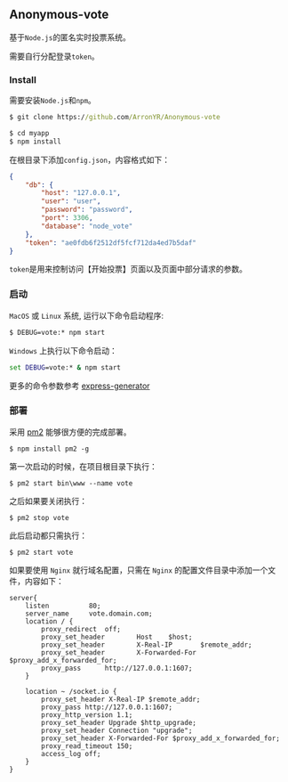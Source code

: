 ## Anonymous-vote

基于`Node.js`的匿名实时投票系统。

需要自行分配登录`token`。

### Install

需要安装`Node.js`和`npm`。

```cmd
$ git clone https://github.com/ArronYR/Anonymous-vote

$ cd myapp
$ npm install
```

在根目录下添加`config.json`，内容格式如下：
```json
{
    "db": {
        "host": "127.0.0.1",
        "user": "user",
        "password": "password",
        "port": 3306,
        "database": "node_vote"
    },
    "token": "ae0fdb6f2512df5fcf712da4ed7b5daf"
}
```

`token`是用来控制访问【开始投票】页面以及页面中部分请求的参数。

### 启动

`MacOS` 或 `Linux` 系统, 运行以下命令启动程序:
```cmd
$ DEBUG=vote:* npm start
```

`Windows` 上执行以下命令启动：
```cmd
set DEBUG=vote:* & npm start
```

更多的命令参数参考 [express-generator](http://expressjs.com/en/starter/generator.html)


### 部署

采用 [pm2](http://pm2.keymetrics.io/) 能够很方便的完成部署。
```shell
$ npm install pm2 -g
```

第一次启动的时候，在项目根目录下执行：
```shell
$ pm2 start bin\www --name vote 
```
之后如果要关闭执行：
```shell
$ pm2 stop vote
```
此后启动都只需执行：
```shell
$ pm2 start vote
```
如果要使用 `Nginx` 就行域名配置，只需在 `Nginx` 的配置文件目录中添加一个文件，内容如下：
```nginx
server{
    listen          80;
    server_name     vote.domain.com;
    location / {
        proxy_redirect  off;
        proxy_set_header        Host    $host;
        proxy_set_header        X-Real-IP       $remote_addr;
        proxy_set_header        X-Forwarded-For $proxy_add_x_forwarded_for;
        proxy_pass      http://127.0.0.1:1607;
    }

    location ~ /socket.io {
        proxy_set_header X-Real-IP $remote_addr;
        proxy_pass http://127.0.0.1:1607;
        proxy_http_version 1.1;
        proxy_set_header Upgrade $http_upgrade;
        proxy_set_header Connection "upgrade";
        proxy_set_header X-Forwarded-For $proxy_add_x_forwarded_for;
        proxy_read_timeout 150;
        access_log off;
    }
}
```